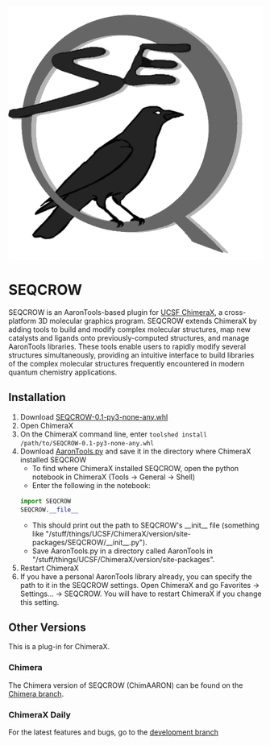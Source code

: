 ![SEQCROW](SEQCROW.png)
# SEQCROW
SEQCROW is an AaronTools-based plugin for <a href="https://www.cgl.ucsf.edu/chimerax/" target="_blank">UCSF ChimeraX</a>, a cross-platform 3D molecular graphics program.
SEQCROW extends ChimeraX by adding tools to build and modify complex molecular structures, map new catalysts and ligands onto previously-computed structures, and manage AaronTools libraries.
These tools enable users to rapidly modify several structures simultaneously, providing an intuitive interface to build libraries of the complex molecular structures frequently encountered in modern quantum chemistry applications.

## Installation
1. Download <a href="https://github.com/QChASM/ChimAARON/raw/dev/dist/SEQCROW-0.1-py3-none-any.whl" target="_blank">SEQCROW-0.1-py3-none-any.whl</a>
2. Open ChimeraX
3. On the ChimeraX command line, enter `toolshed install /path/to/SEQCROW-0.1-py3-none-any.whl`
4. Download [AaronTools.py](https://github.com/QChASM/AaronTools.py/archive/master.zip) and save it in the directory where ChimeraX installed SEQCROW
   * To find where ChimeraX installed SEQCROW, open the python notebook in ChimeraX (Tools &rarr; General &rarr; Shell)
   * Enter the following in the notebook:
   ```python
   import SEQCROW
   SEQCROW.__file__
   ```
   * This should print out the path to SEQCROW's \_\_init\_\_ file (something like "/stuff/things/UCSF/ChimeraX/version/site-packages/SEQCROW/\_\_init\_\_.py").
   * Save AaronTools.py in a directory called AaronTools in "/stuff/things/UCSF/ChimeraX/version/site-packages".
5. Restart ChimeraX
6. If you have a personal AaronTools library already, you can specify the path to it in the SEQCROW settings. Open ChimeraX and go Favorites &rarr; Settings... &rarr; SEQCROW. You will have to restart ChimeraX if you change this setting. 

## Other Versions
This is a plug-in for ChimeraX.

### Chimera
The Chimera version of SEQCROW (ChimAARON) can be found on the [Chimera branch](https://github.com/QChASM/ChimAARON/tree/Chimera).

### ChimeraX Daily
For the latest features and bugs, go to the [development branch](https://github.com/QChASM/ChimAARON/tree/dev)
